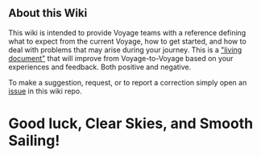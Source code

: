 ## About this Wiki
This wiki is intended to provide Voyage teams with a reference defining what to expect from the current Voyage, how to get started, and how to deal with problems that may arise during your journey. This is a ["living document"](https://en.wikipedia.org/wiki/Living_document) that will improve from Voyage-to-Voyage based on your experiences and feedback. Both positive and negative. 

To make a suggestion, request, or to report a correction simply open an [issue](https://github.com/Chingu-cohorts/voyage-wiki/issues) in this wiki repo.

# Good luck, Clear Skies, and Smooth Sailing!

